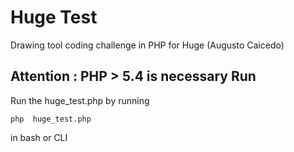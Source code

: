 Huge Test
==========

  Drawing tool coding challenge in PHP for Huge (Augusto Caicedo)

  **Attention : PHP > 5.4 is necessary**
Run
---

   
   Run the huge_test.php by running 

   ```
   php  huge_test.php

   ``` 

   in  bash or CLI

